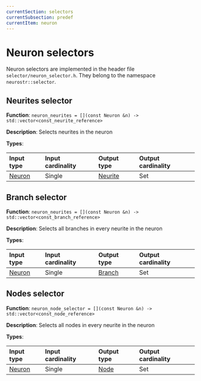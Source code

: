```yaml
---
currentSection: selectors
currentSubsection: predef
currentItem: neuron
---
```

# Neuron selectors

Neuron selectors are implemented in the header file `selector/neuron_selector.h`. They belong to the namespace  `neurostr::selector`.

## Neurites selector <a id="neurites"></a>

**Function**:  `neuron_neurites = [](const Neuron &n) -> std::vector<const_neurite_reference>`

**Description**: Selects neurites in the neuron

**Types**:

|Input type|Input cardinality|Output type|Output cardinality|
|:---|:---|:---|:---|
| [Neuron] | Single | [Neurite] | Set|

## Branch selector <a id="branch"></a>

**Function**:  `neuron_neurites = [](const Neuron &n) -> std::vector<const_branch_reference>`

**Description**: Selects all branches in every neurite in the neuron

**Types**:

|Input type|Input cardinality|Output type|Output cardinality|
|:---|:---|:---|:---|
| [Neuron] | Single | [Branch] | Set|


## Nodes selector <a id="nodes"></a>

**Function**:  `neuron_node_selector = [](const Neuron &n) -> std::vector<const_node_reference>`

**Description**: Selects all nodes in every neurite in the neuron

**Types**:

|Input type|Input cardinality|Output type|Output cardinality|
|:---|:---|:---|:---|
| [Neuron] | Single | [Node] | Set|


[Node]: ../goals_architecture.html#node
[Branch]: ../goals_architecture.html#branch
[Neurite]: ../goals_architecture.html#neurite
[Neuron]: ../goals_architecture.html#neuron
